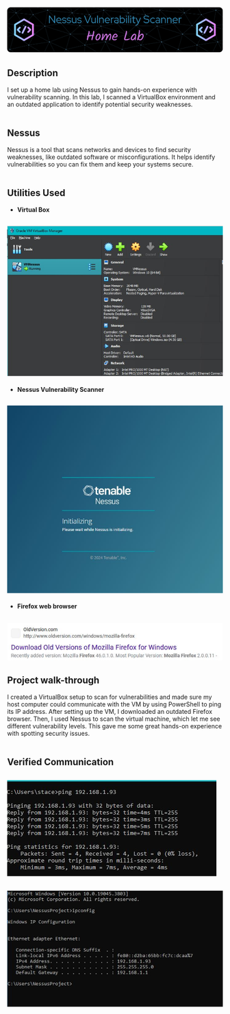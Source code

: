 <h1><img src="NessusScanner.png"</img></h1>
<h2>Description</h2>
I set up a home lab using Nessus to gain hands-on experience with vulnerability scanning. In this lab, I scanned a VirtualBox environment and an outdated application to identify potential security weaknesses.
</br>
</br>
<h2>Nessus</h2>
Nessus is a tool that scans networks and devices to find security weaknesses, like outdated software or misconfigurations. It helps identify vulnerabilities so you can fix them and keep your systems secure.
</br>
</br>
<h2>Utilities Used</h2>

- <b>Virtual Box</b>
<h2><img src="VMpic.JPG"</img></h2>

- <b>Nessus Vulnerability Scanner</b>

<h2><img src="nessint.JPG"</img></h2>

- <b>Firefox web browser</b>

<h2><img src="firefoxolderversionpage.JPG"</img></h2>

<h2>Project walk-through</h2>
I created a VirtualBox setup to scan for vulnerabilities and made sure my host computer could communicate with the VM by using PowerShell to ping its IP address. After setting up the VM, I downloaded an outdated Firefox browser. Then, I used Nessus to scan the virtual machine, which let me see different vulnerability levels. This gave me some great hands-on experience with spotting security issues.
</br>
</br>
<h2>Verified Communication</h2>
<h2><img src="pinghost.JPG"</img></h2><h2><img src="pingonvm.JPG"</img></h2>
